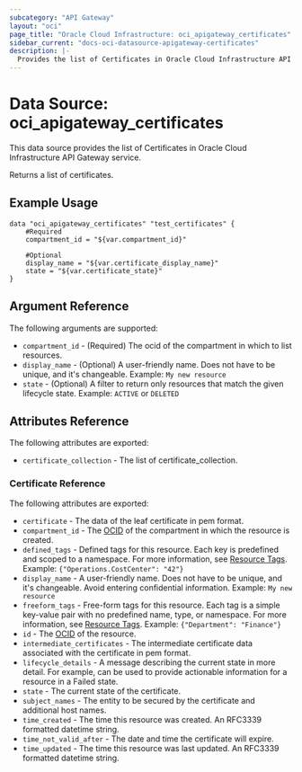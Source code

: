 ```yaml
---
subcategory: "API Gateway"
layout: "oci"
page_title: "Oracle Cloud Infrastructure: oci_apigateway_certificates"
sidebar_current: "docs-oci-datasource-apigateway-certificates"
description: |-
  Provides the list of Certificates in Oracle Cloud Infrastructure API Gateway service
---
```


# Data Source: oci_apigateway_certificates
This data source provides the list of Certificates in Oracle Cloud Infrastructure API Gateway service.

Returns a list of certificates.


## Example Usage

```hcl
data "oci_apigateway_certificates" "test_certificates" {
	#Required
	compartment_id = "${var.compartment_id}"

	#Optional
	display_name = "${var.certificate_display_name}"
	state = "${var.certificate_state}"
}
```

## Argument Reference

The following arguments are supported:

* `compartment_id` - (Required) The ocid of the compartment in which to list resources.
* `display_name` - (Optional) A user-friendly name. Does not have to be unique, and it's changeable.  Example: `My new resource` 
* `state` - (Optional) A filter to return only resources that match the given lifecycle state.  Example: `ACTIVE` or `DELETED` 


## Attributes Reference

The following attributes are exported:

* `certificate_collection` - The list of certificate_collection.

### Certificate Reference

The following attributes are exported:

* `certificate` - The data of the leaf certificate in pem format.
* `compartment_id` - The [OCID](https://docs.cloud.oracle.com/iaas/Content/General/Concepts/identifiers.htm) of the compartment in which the resource is created. 
* `defined_tags` - Defined tags for this resource. Each key is predefined and scoped to a namespace. For more information, see [Resource Tags](https://docs.cloud.oracle.com/iaas/Content/General/Concepts/resourcetags.htm).  Example: `{"Operations.CostCenter": "42"}` 
* `display_name` - A user-friendly name. Does not have to be unique, and it's changeable. Avoid entering confidential information.  Example: `My new resource` 
* `freeform_tags` - Free-form tags for this resource. Each tag is a simple key-value pair with no predefined name, type, or namespace. For more information, see [Resource Tags](https://docs.cloud.oracle.com/iaas/Content/General/Concepts/resourcetags.htm).  Example: `{"Department": "Finance"}` 
* `id` - The [OCID](https://docs.cloud.oracle.com/iaas/Content/General/Concepts/identifiers.htm) of the resource. 
* `intermediate_certificates` - The intermediate certificate data associated with the certificate in pem format.
* `lifecycle_details` - A message describing the current state in more detail. For example, can be used to provide actionable information for a resource in a Failed state. 
* `state` - The current state of the certificate.
* `subject_names` - The entity to be secured by the certificate and additional host names.
* `time_created` - The time this resource was created. An RFC3339 formatted datetime string.
* `time_not_valid_after` - The date and time the certificate will expire.
* `time_updated` - The time this resource was last updated. An RFC3339 formatted datetime string.

